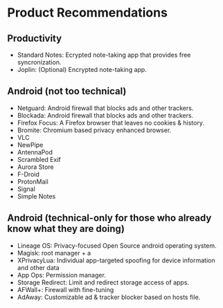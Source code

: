 # Product Recommendations

## Productivity

- Standard Notes: Ecrypted note-taking app that provides free syncronization.
- Joplin: (Optional) Encrypted note-taking app.

## Android (not too technical)

- Netguard: Android firewall that blocks ads and other trackers.
- Blockada: Android firewall that blocks ads and other trackers.
- Firefox Focus: A Firefox browser that leaves no cookies & history.
- Bromite: Chromium based privacy enhanced browser.
- VLC
- NewPipe
- AntennaPod
- Scrambled Exif
- Aurora Store
- F-Droid
- ProtonMail
- Signal
- Simple Notes

## Android (technical-only for those who already know what they are doing)

- Lineage OS: Privacy-focused Open Source android operating system.
- Magisk: root manager + a
- XPrivacyLua: Individual app-targeted spoofing for device information and other data
- App Ops: Permission manager.
- Storage Redirect: Limit and redirect storage access of apps.
- AFWall+: Firewall with fine-tuning
- AdAway: Customizable ad & tracker blocker based on hosts file.
